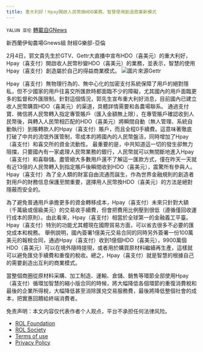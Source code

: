 ```yaml
---
title: 重大利好！Hpay開啟人民幣換HDO業務，智慧使用創造商業新模式
---
```

`YALUN 亚伦` [轉載自GNews](https://gnews.org/zh-hans/1957601/)

新西蘭伊甸農場Gnews組 財經G樂部-亞倫

2月4日，郭文貴先生於GTV、Gettr大直播中宣布HDO（喜美元）的重大利好，Hpay（喜支付）開啟收人民幣秒變HDO（喜美元）的業務，並表示，智慧的使用Hpay（喜支付）創造屬於自己的得益商業模式。
![](https://assets.gnews.org/wp-content/uploads/2022/02/f81bfc48fe8a83e4a27ce4528d2338f51.png)圖片來源Gettr


Hpay（喜支付）無物理行為的、無中心化的加密支付系統保障了用戶的絕對隱私，但不少國家的用戶往喜交所匯款時都面臨不少的障礙，尤其國內的用戶面臨更多的監督和外匯限制。針對這個情況，郭先生宣布重大利好消息，目前國內已建立收人民幣購買HDO（喜美元）的渠道，具體詳情需要和各農場聯系。
通過支付寶、微信將人民幣轉入指定專管賬戶（匯入金額無上限），在專管賬戶確認收到人民幣後，與轉入人民幣相匹配的HDO（喜美元）將瞬間自動（無人管理、系統自動執行）到賬轉款人的Hpay（喜支付）賬戶，而且全程0手續費。這意味著徹底打破了中共的流氓外匯管制，零成本的將國內的人民幣盤活，同時增加了Hpay（喜支付）和喜交所的資金流動性。
最重要的是，中共知道這一切的發生卻無力阻擋，只要國內有一家處理人民幣業務的銀行，人民幣就可以無間斷地進入Hpay（喜支付）和喜聯儲。盡管絕大多數用戶還不了解這一匯款方式，僅在昨天一天就有近13億的人民幣轉入到指定賬戶後瞬間收到HDO（喜美元），震驚所有參與人。Hpay（喜支付）為了全人類的財富自由流通而誕生，作為世界金融規則的創造者對用戶的財務信息保護至關重要，選擇用人民幣換HDO（喜美元）的方法是絕對隱蔽而安全的。

為了避免普通用戶承擔更多的資金轉移成本，Hpay（喜支付）未來只針對大額（千萬級或億級美元）的交易收手續費，但會把費用比例壓到很低（遵循僅回收運行成本的原則）。由此看來，Hpay（喜支付）相當於全球第一的金融義工平臺。
Hpay（喜支付）特別的功能尤其體現在國際貿易方面，可以省去很多不必要的匯兌成本和稅務。
舉例說明，國內簽署1億美元交易合同的同時另外簽署一份100萬美元的報稅合同，通過Hpay（喜支付）收到1億個HDO（喜美元），9900萬個HDO（喜美元）可以在境外隨時提現，或者用於購買原材料繼續再生產，這樣就可以避免匯兌手續費和重復的稅收。總之，Hpay（喜支付）就是智慧的根據自己的需要創造出互利的商業模式。

當整個商圈從原材料采購、加工制造、運輸、倉儲、銷售等環節全部使用Hpay（喜支付）循環加智慧的縮小版合同的時候，將大幅降低各個環節的重復消費稅和最後的企業所得稅，大幅降低甚至消除匯兌交易服務費，最後將降低整個社會的成本，把實惠回饋給終端消費者。

 

免责声明：本文内容仅代表作者个人观点，平台不承担任何法律风险。

- [ROL Foundation](https://rolfoundation.org/)
- [ROL Society](https://rolsociety.org/)
- [Terms of use](https://gnews.org/terms-of-use-3/)
- [Privacy Policy](https://gnews.org/privacy-policy/)
